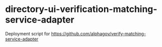 # directory-ui-verification-matching-service-adapter
Deployment script for https://github.com/alphagov/verify-matching-service-adapter
